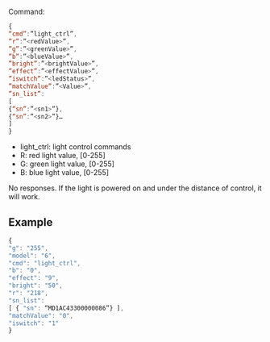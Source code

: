 Command:
```js
{
“cmd”:”light_ctrl”,
”r”:”<redValue>”, 
”g”:”<greenValue>”, 
”b”:”<blueValue>”, 
”bright”:”<brightValue>”, 
”effect”:”<effectValue>”, 
”iswitch”:”<ledStatus>”, 
”matchValue”:”<Value>”,
”sn_list”:
[
{“sn”:”<sn1>”},
{“sn”:”<sn2>”}…
]
}
```

- light_ctrl: light control commands
- R: red light value, [0-255]
- G: green light value, [0-255]
- B: blue light value, [0-255]

No responses. If the light is powered on and under the distance of control, it will work.

## Example
```js
{ 
"g": "255", 
"model": "6", 
"cmd": "light_ctrl", 
"b": "0", 
"effect": "9", 
"bright": "50", 
"r": "218", 
"sn_list": 
[ { "sn": “MD1AC43300000086”} ], 
"matchValue": "0", 
"iswitch": "1" 
}
```

